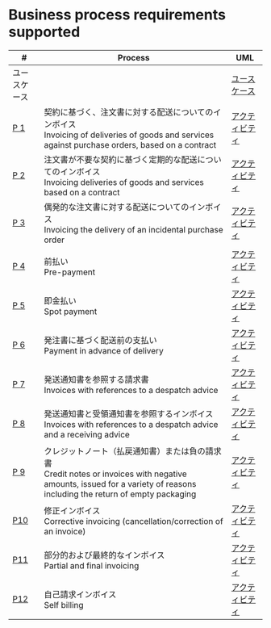 # Business process requirements supported
| # | Process | UML |
| ---- | ---- | ---- |
| ユースケース |  | [ユースケース](ユースケース.png) |
| [P 1](P%201%20契約に基づく注文書に対する配送についてのインボイス) | 契約に基づく、注文書に対する配送についてのインボイス<br>Invoicing of deliveries of goods and services against purchase orders, based on a contract | [アクティビティ](P%201%20契約に基づく注文書に対する配送についてのインボイス/アクティビティ.png) |
| [P 2](P%202%20注文書が不要な契約に基づく定期的な配送についてのインボイス) | 注文書が不要な契約に基づく定期的な配送についてのインボイス<br>Invoicing deliveries of goods and services based on a contract | [アクティビティ](P%202%20注文書が不要な契約に基づく定期的な配送についてのインボイス/アクティビティ.png) |
| [P 3](P%203%20偶発的な注文書に対する配送についてのインボイス) | 偶発的な注文書に対する配送についてのインボイス<br>Invoicing the delivery of an incidental purchase order | [アクティビティ](P%203%20偶発的な注文書に対する配送についてのインボイス/アクティビティ.png) |
| [P 4](P%204%20前払い) | 前払い<br>Pre-payment | [アクティビティ](P%204%20前払い/アクティビティ.png) |
| [P 5](P%205%20即金払い) | 即金払い<br>Spot payment | [アクティビティ](P%205%20即金払い/アクティビティ.png) |
| [P 6](P%206%20発注書に基づく配送前の支払い) | 発注書に基づく配送前の支払い<br>Payment in advance of delivery | [アクティビティ](P%206%20発注書に基づく配送前の支払い/アクティビティ.png) |
| [P 7](P%207%20発送通知書を参照する請求書) | 発送通知書を参照する請求書<br>Invoices with references to a despatch advice | [アクティビティ](P%207%20発送通知書を参照する請求書/アクティビティ.png) |
| [P 8](P%208%20発送通知書と受領通知書を参照するインボイス) | 発送通知書と受領通知書を参照するインボイス<br>Invoices with references to a despatch advice and a receiving advice | [アクティビティ](P%208%20発送通知書と受領通知書を参照するインボイス/アクティビティ.png) |
| [P 9](P%209%20クレジットノート（払戻通知書）または負のインボイス) | クレジットノート（払戻通知書）または負の請求書<br>Credit notes or invoices with negative amounts, issued for a variety of reasons including the return of empty packaging | [アクティビティ](P%209%20クレジットノート（払戻通知書）または負のインボイス/アクティビティ.png) |
| [P10](P10%20修正インボイス) | 修正インボイス<br>Corrective invoicing (cancellation/correction of an invoice) | [アクティビティ](P10%20修正インボイス/アクティビティ.png) |
| [P11](P11%20部分的および最終的なインボイス) | 部分的および最終的なインボイス<br>Partial and final invoicing | [アクティビティ](P11%20部分的および最終的なインボイス/アクティビティ.png) |
| [P12](P12%20自己請求インボイス) | 自己請求インボイス<br>Self billing | [アクティビティ](P12%20自己請求インボイス/アクティビティ.png)
